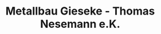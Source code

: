 ---
title: "Metallbau Gieseke - Thomas Nesemann e.K."
url: /gifhorn/metallbau-gieseke-thomas-nesemann-e-k/
shop: Basteln
---